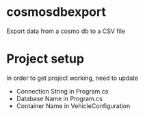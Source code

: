 # cosmosdbexport
Export data from a cosmo db to a CSV file


# Project setup
In order to get project working, need to update

- Connection String in Program.cs
- Database Name in Program.cs
- Container Name in VehicleConfiguration


